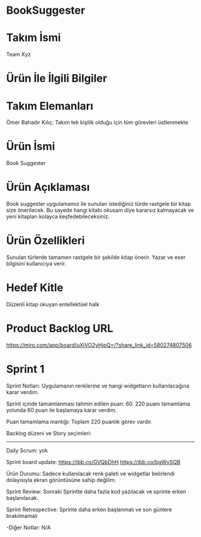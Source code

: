 # BookSuggester

# Takım İsmi
Team Xyz
# Ürün İle İlgili Bilgiler
# Takım Elemanları
Ömer Bahadır Kılıç: Takım tek kişilik olduğu için tüm görevleri üstlenmekte
# Ürün İsmi
Book Suggester
# Ürün Açıklaması
Book suggester uygulamamız ile sunulan istediğiniz türde rastgele bir kitap size önerilecek. Bu sayede hangi kitabı okusam diye kararsız kalmayacak ve yeni kitapları kolayca keşfedebileceksiniz.
# Ürün Özellikleri
Sunulan türlerde tamamen rastgele bir şekilde kitap önerir.
Yazar ve eser bilgisini kullanıcıya verir.
# Hedef Kitle
Düzenli kitap okuyan entellektüel halk
# Product Backlog URL
https://miro.com/app/board/uXjVO2yHjpQ=/?share_link_id=580274807506


# Sprint 1
Sprint Notları:
Uygulamanın renklerine ve hangi widgetların kullanılacağına karar verdim.

Sprint içinde tamamlanması tahmin edilen puan:
60. 220 puanı tamamlama yolunda 60 puan ile başlamaya karar verdim.

Puan tamamlama mantığı: 
Toplam 220 puanlık görev vardır. 

Backlog düzeni ve Story seçimleri: 
*************************************************

Daily Scrum: yok

Sprint board update: 
https://ibb.co/GVQbDhH
https://ibb.co/bgWvSQB

Ürün Durumu: 
Sadece kullanılacak renk paleti ve widgetlar belirlendi dolayısıyla ekran görüntüsüne sahip değilim.

Sprint Review:
Sonraki Sprintte daha fazla kod yazılacak ve sprinte erken başlanılacak.

Sprint Retrospective:
Sprinte daha erken başlanmalı ve son günlere brakılmamalı

-Diğer Notlar:
N/A
